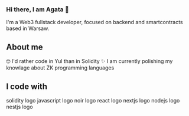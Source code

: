 ### Hi there, I am Agata 👋 

I'm a Web3 fullstack developer, focused on backend and smartcontracts based in Warsaw.

## About me

🤓 I'd rather code in Yul than in Solidity 
✨ I am currently polishing my knowlage about ZK programming languages

## I code with
solidity logo  javascript logo  noir logo react logo  nextjs logo  nodejs logo  nestjs logo




